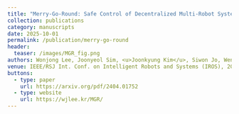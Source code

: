 ```yaml
---
title: "Merry-Go-Round: Safe Control of Decentralized Multi-Robot Systems with Deadlock Prevention"
collection: publications
category: manuscripts
date: 2025-10-01
permalink: /publication/merry-go-round
header:
  teaser: /images/MGR_fig.png
authors: Wonjong Lee, Joonyeol Sim, <u>Joonkyung Kim</u>, Siwon Jo, Wenhao Luo, and Changjoo Nam<sup>*</sup>
venue: IEEE/RSJ Int. Conf. on Intelligent Robots and Systems (IROS), 2025
buttons:
  - type: paper
    url: https://arxiv.org/pdf/2404.01752
  - type: website
    url: https://wjlee.kr/MGR/
---
```



<!-- This paper proposes **Safe Interval RRT\***, a scalable algorithm for multi-robot path planning in continuous spaces.

### Highlights

- Supports up to 100 omnidirectional robots in simulation
- Integrated with NVIDIA Isaac Sim for realistic validation
- Compared against Graph Transformer-based MAPF baselines

### Media

🎥 [Demo Video](https://youtu.be/jUhx1ooEIyU?feature=shared)  
📄 [ArXiv Preprint](https://arxiv.org/pdf/2404.01752) -->
